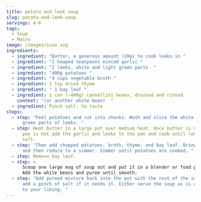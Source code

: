 ```yaml
---
title: potato and leek soup
slug: potato-and-leek-soup
servings: 4-6
tags:
  - Soup
  - Mains
image: /images/icon.svg
ingredients:
  - ingredient: "Butter, a generous amount (20g) to cook leeks in "
  - ingredient: "2 heaped teaspoons minced garlic "
  - ingredient: "2 leeks, white and light green parts  "
  - ingredient: "400g potatoes "
  - ingredient: "4 cups vegetable broth "
  - ingredient: 1 tsp dried thyme
  - ingredient: " 1 bay leaf "
  - ingredient: 1 can (~400g) cannellini beans, drained and rinsed
    context: "(or another white bean)  "
  - ingredient: Pinch salt, to taste
steps:
  - step: "Peel potatoes and cut into chunks. Wash and slice the white and light
      green parts of leeks. "
  - step: Heat butter in a large pot over medium heat. Once butter is melted and the
      pan is hot add the garlic and leeks to the pan and cook until leeks are
      soft.
  - step: "Then add chopped potatoes, broth, thyme, and bay leaf. Bring to a boil
      and then reduce to a simmer. Simmer until potatoes are cooked. "
  - step: Remove bay leaf.
  - step: >
      Scoop one large mug of soup out and put it in a blender or food processor.
      Add the white beans and puree until smooth. 
  - step: "Add pureed mixture back into the pot with the rest of the soup. Taste and
      add a pinch of salt if it needs it. Either serve the soup as is or blend
      to your liking. "
---
```

